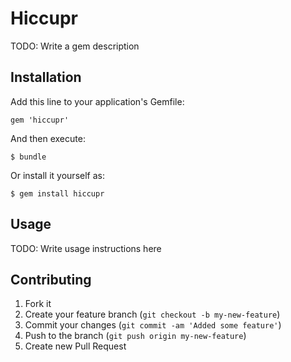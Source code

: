 # Hiccupr

TODO: Write a gem description

## Installation

Add this line to your application's Gemfile:

    gem 'hiccupr'

And then execute:

    $ bundle

Or install it yourself as:

    $ gem install hiccupr

## Usage

TODO: Write usage instructions here

## Contributing

1. Fork it
2. Create your feature branch (`git checkout -b my-new-feature`)
3. Commit your changes (`git commit -am 'Added some feature'`)
4. Push to the branch (`git push origin my-new-feature`)
5. Create new Pull Request
